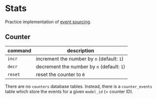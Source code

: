# Stats

Practice implementation of
[event sourcing](https://martinfowler.com/eaaDev/EventSourcing.html).

## Counter

| command | description                                |
| ------- | ------------------------------------------ |
| `incr`  | increment the number by `n` (default: `1`) |
| `decr`  | decrement the number by `n` (default: `1`) |
| `reset` | reset the counter to `0`                   |

There are no `counters` database tables. Instead, there is a `counter_events`
table which store the events for a given `model_id` (= counter ID).
